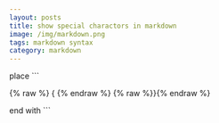 ```yaml
---
layout: posts
title: show special charactors in markdown
image: /img/markdown.png
tags: markdown syntax
category: markdown
---
```


place \`\`\`

{% raw %} { {% endraw %} {% raw %}}{% endraw %}

end with \`\`\`
